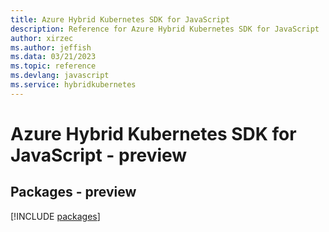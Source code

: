 ```yaml
---
title: Azure Hybrid Kubernetes SDK for JavaScript
description: Reference for Azure Hybrid Kubernetes SDK for JavaScript
author: xirzec
ms.author: jeffish
ms.data: 03/21/2023
ms.topic: reference
ms.devlang: javascript
ms.service: hybridkubernetes
---
```

# Azure Hybrid Kubernetes SDK for JavaScript - preview
## Packages - preview
[!INCLUDE [packages](hybrid-kubernetes-index.md)]